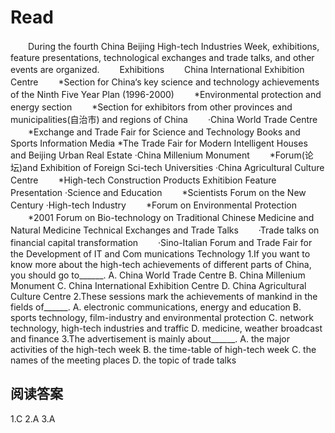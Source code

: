 # Read

　　During the fourth China Beijing High-tech Industries Week, exhibitions, feature presentations, technological exchanges and trade talks, and other events are organized.
　　Exhibitions
　　China International Exhibition Centre
　　*Section for China‘s key science and technology achievements of the Ninth Five Year Plan (1996-2000)
　　*Environmental protection and energy section
　　*Section for exhibitors from other provinces and municipalities(自治市) and regions of China
　　·China World Trade Centre
　　*Exchange and Trade Fair for Science and Technology Books and Sports Information Media *The Trade Fair for Modern Intelligent Houses and Beijing Urban Real Estate ·China Millenium Monument
　　*Forum(论坛)and Exhibition of Foreign Sci-tech Universities ·China Agricultural Culture Centre
　　*High-tech Construction Products Exhitibion Feature Presentation ·Science and Education
　　*Scientists Forum on the New Century ·High-tech Industry
　　*Forum on Environmental Protection
　　*2001 Forum on Bio-technology on Traditional Chinese Medicine and Natural Medicine Technical Exchanges and Trade Talks
　　·Trade talks on financial capital transformation
　　·Sino-Italian Forum and Trade Fair for the Development of IT and Com munications Technology
1.If you want to know more about the high-tech achievements of different parts of China, you should go to______.
A. China World Trade Centre 
B. China Millenium Monument
C. China International Exhibition Centre 
D. China Agricultural Culture Centre
2.These sessions mark the achievements of mankind in the fields of______.
A. electronic communications, energy and education
B. sports technology, film-industry and environmental protection 
C. network technology, high-tech industries and traffic 
D. medicine, weather broadcast and finance
3.The advertisement is mainly about______.
A. the major activities of the high-tech week 
B. the time-table of high-tech week 
C. the names of the meeting places 
D. the topic of trade talks
## 阅读答案
1.C
2.A
3.A
